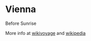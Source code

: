 # Vienna

Before Sunrise


More info at [wikivoyage](https://en.wikivoyage.org/wiki/Vienna) and [wikipedia](https://en.wikipedia.org/wiki/Vienna)
